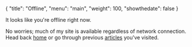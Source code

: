 {
  "title": "Offline",
  "menu": "main",
  "weight": 100,
  "showthedate": false
}

It looks like you're offline right now.

No worries; much of my site is available regardless of network connection. Head back [home](https://www.fourjuaneight.com) or go through previous [articles](https://www.fourjuaneight.com/articles) you've visited.